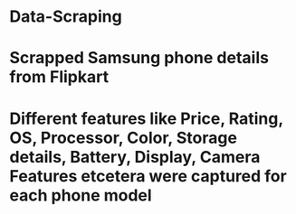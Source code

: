 # Data-Scraping

# Scrapped Samsung phone details from Flipkart
# Different features like Price, Rating, OS, Processor, Color, Storage details, Battery, Display, Camera Features etcetera were captured for each phone model
